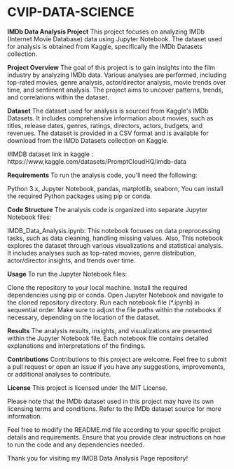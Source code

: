 # CVIP-DATA-SCIENCE
****IMDb Data Analysis Project****
This project focuses on analyzing IMDb (Internet Movie Database) data using Jupyter Notebook. The dataset used for analysis is obtained from Kaggle, specifically the IMDb Datasets collection.

**Project Overview**
The goal of this project is to gain insights into the film industry by analyzing IMDb data. Various analyses are performed, including top-rated movies, genre analysis, actor/director analysis, movie trends over time, and sentiment analysis. The project aims to uncover patterns, trends, and correlations within the dataset.

**Dataset**
The dataset used for analysis is sourced from Kaggle's IMDb Datasets. It includes comprehensive information about movies, such as titles, release dates, genres, ratings, directors, actors, budgets, and revenues. The dataset is provided in a CSV format and is available for download from the IMDb Datasets collection on Kaggle.

#IMDB dataset link in kaggle : https://www,kaggle.com/datasets/PromptCloudHQ/imdb-data

**Requirements**
To run the analysis code, you'll need the following:

Python 3.x,
Jupyter Notebook,
pandas,
matplotlib,
seaborn,
You can install the required Python packages using pip or conda.

**Code Structure**
The analysis code is organized into separate Jupyter Notebook files:

IMDB_Data_Analysis.ipynb: This notebook focuses on data preprocessing tasks, such as data cleaning, handling missing values.
Also, This notebook explores the dataset through various visualizations and statistical analysis. It includes analyses such as top-rated movies, genre distribution, actor/director insights, and trends over time.

**Usage**
To run the Jupyter Notebook files:

Clone the repository to your local machine.
Install the required dependencies using pip or conda.
Open Jupyter Notebook and navigate to the cloned repository directory.
Run each notebook file (*.ipynb) in sequential order.
Make sure to adjust the file paths within the notebooks if necessary, depending on the location of the dataset.

**Results**
The analysis results, insights, and visualizations are presented within the Jupyter Notebook file. Each notebook file contains detailed explanations and interpretations of the findings.

**Contributions**
Contributions to this project are welcome. Feel free to submit a pull request or open an issue if you have any suggestions, improvements, or additional analyses to contribute.

**License**
This project is licensed under the MIT License.

Please note that the IMDb dataset used in this project may have its own licensing terms and conditions. Refer to the IMDb dataset source for more information.

Feel free to modify the README.md file according to your specific project details and requirements. Ensure that you provide clear instructions on how to run the code and any dependencies needed.

Thank you for visiting my IMDB Data Analysis Page repository!
